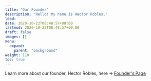 ```yaml
---
title: "Our Founder"
description: "Hello! My name is Hector Robles."
lead:
date: 2020-10-22T08:48:57+00:00
lastmod: 2020-10-22T08:48:57+00:00
draft: false
images: []
menu:
  expand:
    parent: "background"
weight: 110
toc: true
---
```


Learn more about our founder, Hector Robles, here → [Founder's Page](https://hector.biblearn.org)